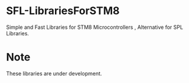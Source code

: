 # SFL-LibrariesForSTM8
 Simple and Fast Libraries for STM8 Microcontrollers , Alternative for SPL Libraries.

# Note
 These libraries are under development.